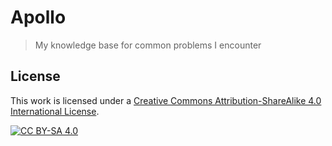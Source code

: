 # Apollo

> My knowledge base for common problems I encounter

## License

This work is licensed under a
[Creative Commons Attribution-ShareAlike 4.0 International License](http://creativecommons.org/licenses/by-sa/4.0).

[![CC BY-SA 4.0](https://licensebuttons.net/l/by-sa/4.0/88x31.png)](http://creativecommons.org/licenses/by-sa/4.0)